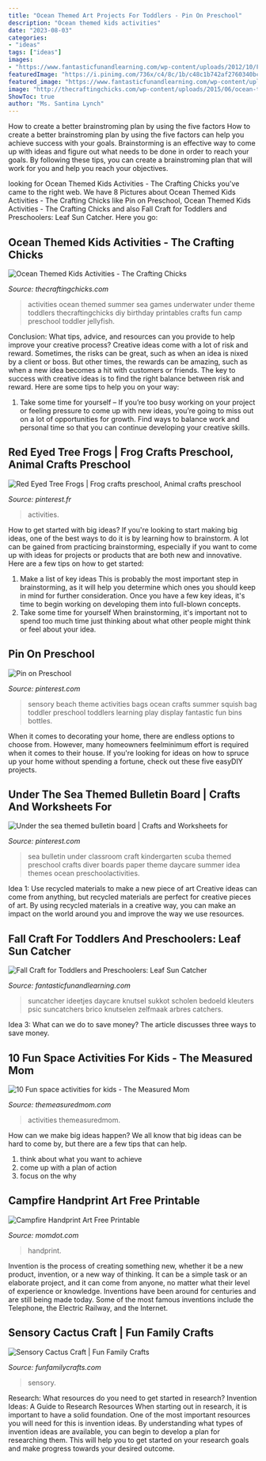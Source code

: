```yaml
---
title: "Ocean Themed Art Projects For Toddlers - Pin On Preschool"
description: "Ocean themed kids activities"
date: "2023-08-03"
categories:
- "ideas"
tags: ["ideas"]
images:
- "https://www.fantasticfunandlearning.com/wp-content/uploads/2012/10/Fall-Craft.jpg"
featuredImage: "https://i.pinimg.com/736x/c4/8c/1b/c48c1b742af2760340bc92736c15ea66.jpg"
featured_image: "https://www.fantasticfunandlearning.com/wp-content/uploads/2012/10/Fall-Craft.jpg"
image: "http://thecraftingchicks.com/wp-content/uploads/2015/06/ocean-themed-activities.jpg"
ShowToc: true
author: "Ms. Santina Lynch"
---
```



How to create a better brainstroming plan by using the five factors
How to create a better brainstroming plan by using the five factors can help you achieve success with your goals. Brainstorming is an effective way to come up with ideas and figure out what needs to be done in order to reach your goals. By following these tips, you can create a brainstroming plan that will work for you and help you reach your objectives.

	

		
looking for Ocean Themed Kids Activities - The Crafting Chicks you've came to the right web. We have 8 Pictures about Ocean Themed Kids Activities - The Crafting Chicks like Pin on Preschool, Ocean Themed Kids Activities - The Crafting Chicks and also Fall Craft for Toddlers and Preschoolers: Leaf Sun Catcher. Here you go:
		
    
## Ocean Themed Kids Activities - The Crafting Chicks

<img loading=lazy src="http://thecraftingchicks.com/wp-content/uploads/2015/06/ocean-themed-activities.jpg" onerror="this.onerror=null;this.src='https://tse3.mm.bing.net/th?id=OIP.9_VONrNW6O8AtnvIvGyk3QHaKE&amp;pid=15.1';" alt="Ocean Themed Kids Activities - The Crafting Chicks">

_Source: thecraftingchicks.com_

>activities ocean themed summer sea games underwater under theme toddlers thecraftingchicks diy birthday printables crafts fun camp preschool toddler jellyfish. 

	

Conclusion: What tips, advice, and resources can you provide to help improve your creative process?
Creative ideas come with a lot of risk and reward. Sometimes, the risks can be great, such as when an idea is nixed by a client or boss. But other times, the rewards can be amazing, such as when a new idea becomes a hit with customers or friends. The key to success with creative ideas is to find the right balance between risk and reward. Here are some tips to help you on your way: 
1. Take some time for yourself – If you’re too busy working on your project or feeling pressure to come up with new ideas, you’re going to miss out on a lot of opportunities for growth. Find ways to balance work and personal time so that you can continue developing your creative skills. 


    
## Red Eyed Tree Frogs | Frog Crafts Preschool, Animal Crafts Preschool

<img loading=lazy src="https://i.pinimg.com/originals/c6/9e/7a/c69e7af592cd2468e59aa6c765d15c44.jpg" onerror="this.onerror=null;this.src='https://tse3.mm.bing.net/th?id=OIP.t_jIDQ8NWvWnxpElI7n16AHaNG&amp;pid=15.1';" alt="Red Eyed Tree Frogs | Frog crafts preschool, Animal crafts preschool">

_Source: pinterest.fr_

>activities. 

	

How to get started with big ideas?
If you're looking to start making big ideas, one of the best ways to do it is by learning how to brainstorm. A lot can be gained from practicing brainstorming, especially if you want to come up with ideas for projects or products that are both new and innovative. Here are a few tips on how to get started: 
1. Make a list of key ideas 
This is probably the most important step in brainstorming, as it will help you determine which ones you should keep in mind for further consideration. Once you have a few key ideas, it's time to begin working on developing them into full-blown concepts. 
2. Take some time for yourself 
When brainstorming, it's important not to spend too much time just thinking about what other people might think or feel about your idea.

    
## Pin On Preschool

<img loading=lazy src="https://i.pinimg.com/736x/c4/8c/1b/c48c1b742af2760340bc92736c15ea66.jpg" onerror="this.onerror=null;this.src='https://tse2.mm.bing.net/th?id=OIP.VqXpFo57I4OQ3COw2Cg-FwDMEy&amp;pid=15.1';" alt="Pin on Preschool">

_Source: pinterest.com_

>sensory beach theme activities bags ocean crafts summer squish bag toddler preschool toddlers learning play display fantastic fun bins bottles. 

	

When it comes to decorating your home, there are endless options to choose from. However, many homeowners feelminimum effort is required when it comes to their house. If you're looking for ideas on how to spruce up your home without spending a fortune, check out these five easyDIY projects.

    
## Under The Sea Themed Bulletin Board | Crafts And Worksheets For

<img loading=lazy src="https://i.pinimg.com/736x/07/f7/34/07f734675b233eb54d664da780605ccf--daycare-crafts-daycare-ideas.jpg" onerror="this.onerror=null;this.src='https://tse1.mm.bing.net/th?id=OIP.uLn61nx7PAZXrmpHVJEjBQHaJ3&amp;pid=15.1';" alt="Under the sea themed bulletin board | Crafts and Worksheets for">

_Source: pinterest.com_

>sea bulletin under classroom craft kindergarten scuba themed preschool crafts diver boards paper theme daycare summer idea themes ocean preschoolactivities. 

	

Idea 1: Use recycled materials to make a new piece of art
Creative ideas can come from anything, but recycled materials are perfect for creative pieces of art. By using recycled materials in a creative way, you can make an impact on the world around you and improve the way we use resources.

    
## Fall Craft For Toddlers And Preschoolers: Leaf Sun Catcher

<img loading=lazy src="https://www.fantasticfunandlearning.com/wp-content/uploads/2012/10/Fall-Craft.jpg" onerror="this.onerror=null;this.src='https://tse2.mm.bing.net/th?id=OIP.KUXRS1U5EZvSShziMEkE9gHaLp&amp;pid=15.1';" alt="Fall Craft for Toddlers and Preschoolers: Leaf Sun Catcher">

_Source: fantasticfunandlearning.com_

>suncatcher ideetjes daycare knutsel sukkot scholen bedoeld kleuters psic suncatchers brico knutselen zelfmaak arbres catchers. 

	

Idea 3: What can we do to save money?
The article discusses three ways to save money.

    
## 10 Fun Space Activities For Kids - The Measured Mom

<img loading=lazy src="https://cdn.themeasuredmom.com/wp-content/uploads/2015/12/hands-on-space-activities-for-kids.jpg" onerror="this.onerror=null;this.src='https://tse3.mm.bing.net/th?id=OIP.pD5eUD3PlvWSyggGjkVq3gHaMF&amp;pid=15.1';" alt="10 Fun space activities for kids - The Measured Mom">

_Source: themeasuredmom.com_

>activities themeasuredmom. 

	

How can we make big ideas happen?
We all know that big ideas can be hard to come by, but there are a few tips that can help. 
1. think about what you want to achieve 
2. come up with a plan of action 
3. focus on the why 

    
## Campfire Handprint Art Free Printable

<img loading=lazy src="https://www.momdot.com/wp-content/uploads/2015/06/campfire-handprint-art-idea.jpg" onerror="this.onerror=null;this.src='https://tse2.mm.bing.net/th?id=OIP.bj7togUdO98koYB9OF3-1AHaLH&amp;pid=15.1';" alt="Campfire Handprint Art Free Printable">

_Source: momdot.com_

>handprint. 

	

Invention is the process of creating something new, whether it be a new product, invention, or a new way of thinking. It can be a simple task or an elaborate project, and it can come from anyone, no matter what their level of experience or knowledge. Inventions have been around for centuries and are still being made today. Some of the most famous inventions include the Telephone, the Electric Railway, and the Internet.

    
## Sensory Cactus Craft | Fun Family Crafts

<img loading=lazy src="https://funfamilycrafts.com/wp-content/uploads/2014/04/Sensory-Cactus-Craft.jpg" onerror="this.onerror=null;this.src='https://tse2.mm.bing.net/th?id=OIP.v5RZ3DevBSXJl7wBUBYwrwHaKU&amp;pid=15.1';" alt="Sensory Cactus Craft | Fun Family Crafts">

_Source: funfamilycrafts.com_

>sensory. 

	

Research: What resources do you need to get started in research?
Invention Ideas: A Guide to Research Resources
When starting out in research, it is important to have a solid foundation. One of the most important resources you will need for this is invention ideas. By understanding what types of invention ideas are available, you can begin to develop a plan for researching them. This will help you to get started on your research goals and make progress towards your desired outcome.

